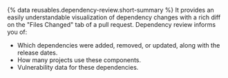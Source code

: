 {% data reusables.dependency-review.short-summary %} It provides an easily understandable visualization of dependency changes with a rich diff on the "Files Changed" tab of a pull request. Dependency review informs you of:
* Which dependencies were added, removed, or updated, along with the release dates.
* How many projects use these components.
* Vulnerability data for these dependencies.
